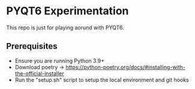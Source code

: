 # PYQT6 Experimentation

This repo is just for playing aorund with PYQT6.

## Prerequisites

- Ensure you are running Python 3.9+
- Download poetry -> https://python-poetry.org/docs/#installing-with-the-official-installer
- Run the "setup.sh" script to setup the local environment and git hooks
